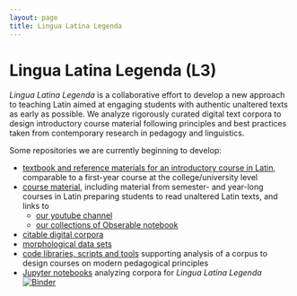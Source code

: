 ```yaml
---
layout: page
title: Lingua Latina Legenda
---
```


# Lingua Latina Legenda (L3)

*Lingua Latina Legenda* is a collaborative effort to develop a new approach to teaching Latin aimed at engaging students with authentic unaltered texts as early as possible.   We analyze rigorously curated digital text corpora to design introductory course material following principles and best practices taken from contemporary research in pedagogy and linguistics.

Some repositories we are currently beginning to develop:

- [textbook and reference materials for an introductory course in Latin](https://lingualatina.github.io/textbook/), comparable to a first-year course at the college/university level
-  [course material](https://lingualatina.github.io/courses/), including material from semester- and year-long courses in Latin preparing students to read unaltered Latin texts, and links to
    - [our youtube channel](https://www.youtube.com/channel/UCyA2aidE3BiD3idsxrJr5Hg/)
    - [our collections of Obserable notebook](https://observablehq.com/@l3?tab=collections) 
- [citable digital corpora](https://lingualatina.github.io/texts/)
- [morphological data sets](https://lingualatina.github.io/morphology/)
- [code libraries, scripts and tools](https://lingualatina.github.io/analysis/) supporting analysis of a corpus to design courses on modern pedagogical principles
- [Jupyter notebooks](https://github.com/LinguaLatina/lingualatina-ipynb) analyzing corpora for *Lingua Latina Legenda* [![Binder](https://mybinder.org/badge_logo.svg)](https://mybinder.org/v2/gh/lingualatina/lingualatina-ipynb/master)
